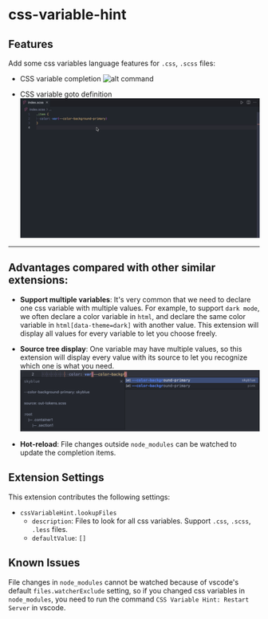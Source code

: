 # css-variable-hint

## Features

Add some css variables language features for `.css`, `.scss` files:

- CSS variable completion
  ![alt command](https://github.com/Arichy/css-variable-hint/raw/main/resources/markdown/completion.gif)

- CSS variable goto definition
  ![alt command](https://github.com/Arichy/css-variable-hint/raw/main/resources/markdown/definition.gif)

---

## Advantages compared with other similar extensions:

- **Support multiple variables**: It's very common that we need to declare one css variable with multiple values. For example, to support `dark mode`, we often declare a color variable in `html`, and declare the same color variable in `html[data-theme=dark]` with another value. This extension will display all values for every variable to let you choose freely.

- **Source tree display**: One variable may have multiple values, so this extension will display every value with its source to let you recognize which one is what you need.
  ![alt command](https://github.com/Arichy/css-variable-hint/raw/main/resources/markdown/multiple-sourcetree.png)

- **Hot-reload**: File changes outside `node_modules` can be watched to update the completion items.

## Extension Settings

This extension contributes the following settings:

- `cssVariableHint.lookupFiles`
  - `description`: Files to look for all css variables. Support `.css`, `.scss`, `.less` files.
  - `defaultValue`: `[]`

## Known Issues

File changes in `node_modules` cannot be watched because of vscode's default `files.watcherExclude` setting, so if you changed css variables in `node_modules`, you need to run the command `CSS Variable Hint: Restart Server` in vscode.
